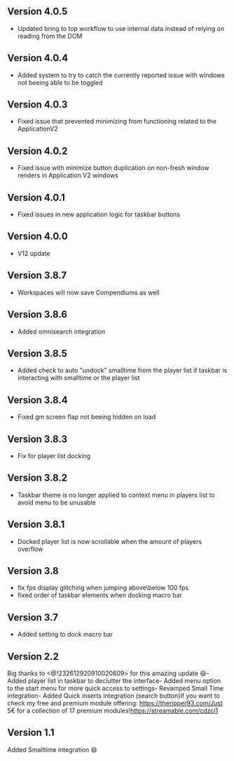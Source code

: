 ## Version 4.0.5
- Updated bring to top workflow to use internal data instead of relying on reading from the DOM

## Version 4.0.4
- Added system to try to catch the currently reported issue with windows not beeing able to be toggled

## Version 4.0.3
- Fixed issue that prevented minimizing from functioning related to the ApplicationV2

## Version 4.0.2
- Fixed issue with minimize button duplication on non-fresh window renders in Application V2 windows

## Version 4.0.1
- Fixed issues in new application logic for taskbar buttons

## Version 4.0.0
- V12 update

## Version 3.8.7
- Workspaces will now save Compendiums as well

## Version 3.8.6
- Added omnisearch integration

## Version 3.8.5
- Added check to auto "undock" smalltime from the player list if taskbar is interacting with smalltime or the player list

## Version 3.8.4
- Fixed gm screen flap not beeing hidden on load

## Version 3.8.3
- Fix for player list docking

## Version 3.8.2
- Taskbar theme is no longer applied to context menu in players list to avoid menu to be unusable

## Version 3.8.1
- Docked player list is now scrollable when the amount of players overflow

## Version 3.8
- fix fps display glitching when jumping above\below 100 fps
- fixed order of taskbar elements when docking macro bar

## Version 3.7
- Added setting to dock macro bar

## Version 2.2
Big thanks to <@!232612920910020609> for this amazing update 😄- Added player list in taskbar to declutter the interface- Added menu option to the start menu for more quick access to settings- Revamped Small Time integration- Added Quick inserts integration (search button)If you want to check my free and premium module offering: https://theripper93.com/Just 5€ for a collection of 17 premium modules!https://streamable.com/cdzci1

## Version 1.1
Added Smalltime integration 😄

